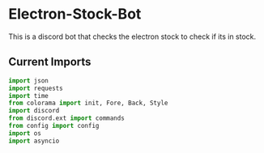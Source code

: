 # Electron-Stock-Bot
This is a discord bot that checks the electron stock to check if its in stock.
## Current Imports
```py
import json
import requests
import time
from colorama import init, Fore, Back, Style
import discord
from discord.ext import commands
from config import config
import os
import asyncio
```
